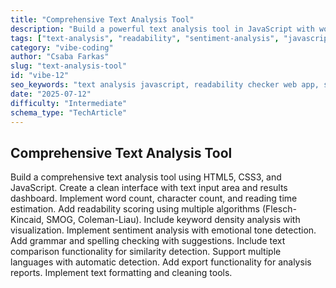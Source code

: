 ```yaml
---
title: "Comprehensive Text Analysis Tool"
description: "Build a powerful text analysis tool in JavaScript with word and character counts, readability scores, sentiment analysis, keyword density, grammar checks, multi-language support, and exportable reports."
tags: ["text-analysis", "readability", "sentiment-analysis", "javascript", "seo-tools", "multilingual", "grammar-check", "keyword-density"]
category: "vibe-coding"
author: "Csaba Farkas"
slug: "text-analysis-tool"
id: "vibe-12"
seo_keywords: "text analysis javascript, readability checker web app, sentiment analysis tool, keyword density SEO, multilingual grammar checker, exportable text reports"
date: "2025-07-12"
difficulty: "Intermediate"
schema_type: "TechArticle"
---
```


## Comprehensive Text Analysis Tool

Build a comprehensive text analysis tool using HTML5, CSS3, and JavaScript. Create a clean interface with text input area and results dashboard. Implement word count, character count, and reading time estimation. Add readability scoring using multiple algorithms (Flesch-Kincaid, SMOG, Coleman-Liau). Include keyword density analysis with visualization. Implement sentiment analysis with emotional tone detection. Add grammar and spelling checking with suggestions. Include text comparison functionality for similarity detection. Support multiple languages with automatic detection. Add export functionality for analysis reports. Implement text formatting and cleaning tools.
